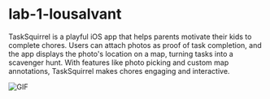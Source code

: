 # lab-1-lousalvant

TaskSquirrel is a playful iOS app that helps parents motivate their kids to complete chores. Users can attach photos as proof of task completion, and the app displays the photo's location on a map, turning tasks into a scavenger hunt. With features like photo picking and custom map annotations, TaskSquirrel makes chores engaging and interactive.

![GIF](https://media4.giphy.com/media/v1.Y2lkPTc5MGI3NjExaHBxbGw4b2tqY21lNHN4amF0aTJ0YTlpbzEwNHd2bjg2bjdjN2k2NiZlcD12MV9pbnRlcm5hbF9naWZfYnlfaWQmY3Q9Zw/x67XG8f28EDDtnlYe1/giphy.gif)
